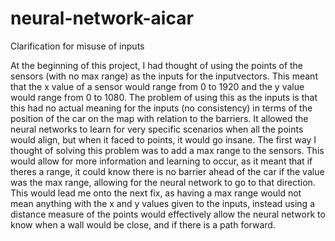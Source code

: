 # neural-network-aicar


Clarification for misuse of inputs

At the beginning of this project, I had thought of using the points of the sensors (with no max range) as the inputs for the inputvectors. This meant that the x value of a sensor would range from 0 to 1920 and the y value would range from 0 to 1080.
The problem of using this as the inputs is that this had no actual meaning for the inputs (no consistency) in terms of the position of the car on the map with relation to the barriers. It allowed the neural networks to learn for very specific scenarios when all the points would align, but when it faced to points, it would go insane. The first way I thought of solving this problem was to add a max range to the sensors. This would allow for more information and learning to occur, as it meant that if theres a range, it could know there is no barrier ahead of the car if the value was the max range, allowing for the neural network to go to that direction. This would lead me onto the next fix, as having a max range would not mean anything with the x and y values given to the inputs, instead using a distance measure of the points would effectively allow the neural network to know when a wall would be close, and if there is a path forward. 